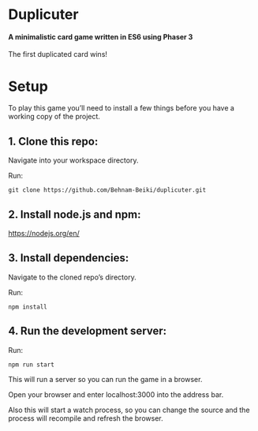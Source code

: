# Duplicuter

#### A minimalistic card game written in ES6 using Phaser 3

The first duplicated card wins!

# Setup

To play this game you’ll need to install a few things before you have a working copy of the project.

## 1. Clone this repo:

Navigate into your workspace directory.

Run:

`git clone https://github.com/Behnam-Beiki/duplicuter.git`

## 2. Install node.js and npm:

https://nodejs.org/en/

## 3. Install dependencies:

Navigate to the cloned repo’s directory.

Run:

`npm install`

## 4. Run the development server:

Run:

`npm run start`

This will run a server so you can run the game in a browser.

Open your browser and enter localhost:3000 into the address bar.

Also this will start a watch process, so you can change the source and the process will recompile and refresh the browser.
